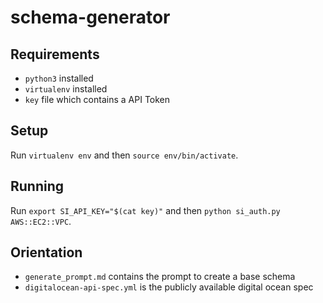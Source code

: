 # schema-generator

## Requirements

- `python3` installed
- `virtualenv` installed
- `key` file which contains a API Token

## Setup

Run `virtualenv env` and then `source env/bin/activate`.

## Running

Run `export SI_API_KEY="$(cat key)"` and then `python si_auth.py AWS::EC2::VPC`.

## Orientation

- `generate_prompt.md` contains the prompt to create a base schema
- `digitalocean-api-spec.yml` is the publicly available digital ocean spec

